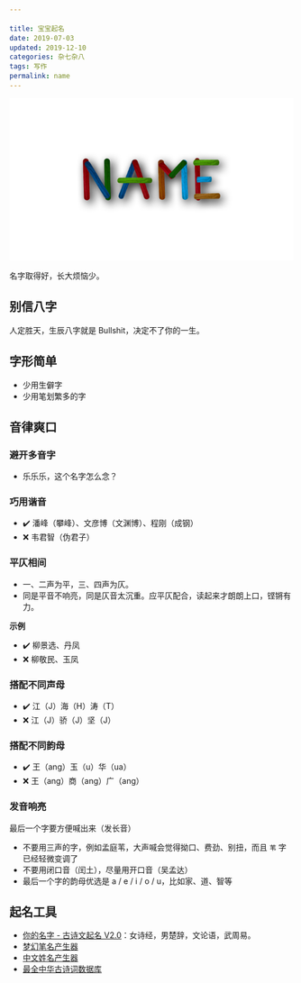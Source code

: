 ```yaml
---

title: 宝宝起名    
date: 2019-07-03  
updated: 2019-12-10  
categories: 杂七杂八 
tags: 写作    
permalink: name  
---
```


![name](name/name.png)

名字取得好，长大烦恼少。

<!-- more -->

## 别信八字

人定胜天，生辰八字就是 Bullshit，决定不了你的一生。



## 字形简单


- 少用生僻字
- 少用笔划繁多的字

  


## 音律爽口

### 避开多音字

- 乐乐乐，这个名字怎么念？



### 巧用谐音

- ✔️ 潘峰（攀峰）、文彦博（文渊博）、程刚（成钢）
- ❌ 韦君智（伪君子）



### 平仄相间

- 一、二声为平，三、四声为仄。
- 同是平音不响亮，同是仄音太沉重。应平仄配合，读起来才朗朗上口，铿锵有力。

**示例**

- ✔️ 柳景选、丹凤
- ❌ 柳敬民、玉凤



### 搭配不同声母

- ✔️ 江（J）海（H）涛（T）
- ❌ 江（J）骄（J）坚（J）



### 搭配不同韵母

- ✔️ 王（ang）玉（u）华（ua）
- ❌ 王（ang）商（ang）广（ang）



### 发音响亮

最后一个字要方便喊出来（发长音）

- 不要用三声的字，例如孟庭苇，大声喊会觉得拗口、费劲、别扭，而且 `苇` 字已经轻微变调了
- 不要用闭口音（闰土），尽量用开口音（吴孟达）
- 最后一个字的韵母优选是 a / e / i / o / u，比如家、道、智等




## 起名工具

- [你的名字 - 古诗文起名 V2.0](http://xiaosang.net/gushi_namer/)：女诗经，男楚辞，文论语，武周易。
- [梦幻笔名产生器](http://www.richyli.com/name/novel.asp)
- [中文姓名产生器](http://www.richyli.com/name/index.asp)
- [最全中华古诗词数据库](https://shici.store/)

